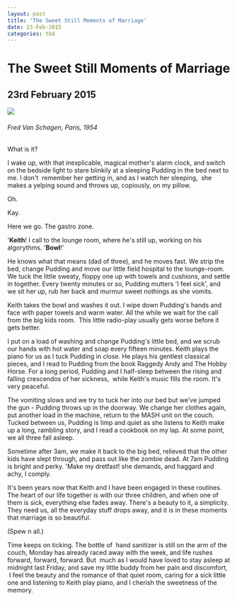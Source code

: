 ```yaml
---
layout: post
title: 'The Sweet Still Moments of Marriage'
date: 23-Feb-2015
categories: tbd
---
```


# The Sweet Still Moments of Marriage

## 23rd February 2015

<img class="photo-horiz" src="http://41.media.tumblr.com/07e677c8698726ccee1d019c997085d1/tumblr_njvze7Gaxm1rffxsno1_1280.jpg" />

<h6 <a href="http://mimbeau.tumblr.com/tagged/vintage">Fred Van Schagen,   Paris, 1954</a></h6>

 

What is it?

I wake up, with that inexplicable, magical mother's alarm clock, and switch on the bedside light to stare blinkily at a sleeping Pudding in the bed next to me. I don't  remember her getting in, and as I watch her sleeping,  she makes a yelping sound and throws up, copiously, on my pillow.

Oh.

Kay.

Here we go. The gastro zone.

'**Keith**! I call to the lounge room, where he's still up, working on his algorythms. '**Bowl**!'

He knows what that means (dad of three), and he moves fast. We strip the bed, change Pudding and move our little field hospital to the lounge-room. We tuck the little sweaty, floppy one up with towels and cushions, and settle in together. Every twenty minutes or so, Pudding mutters 'I feel sick', and we sit her up, rub her back and murmur sweet nothings as she vomits.

Keith takes the bowl and washes it out. I wipe down Pudding's hands and face with paper towels and warm water. All the while we wait for the call from the big kids room.  This little radio-play usually gets worse before it gets better.

I put on a load of washing and change Pudding's little bed, and we scrub our hands with hot water and soap every fifteen minutes. Keith plays the piano for us as I tuck Pudding in close. He plays his gentlest classical pieces, and I read to Pudding from the book Raggedy Andy and The Hobby Horse. For a long period, Pudding and I half-sleep between the rising and falling crescendos of her sickness,  while Keith's music fills the room. It's very peaceful.

The vomiting slows and we try to tuck her into our bed but we've jumped the gun - Pudding throws up in the doorway. We change her clothes again, put another load in the machine, return to the MASH unit on the couch. Tucked between us, Pudding is limp and quiet as she listens to Keith make up a long, rambling story, and I read a cookbook on my lap. At some point, we all three fall asleep.

Sometime after 3am, we make it back to the big bed, relieved that the other kids have slept through, and pass out like the zombie dead. At 7am Pudding is bright and perky. 'Make my dretfast! she demands, and haggard and achy, I comply.

It's been years now that Keith and I have been engaged in these routines. The heart of our life together is with our three children, and when one of them is sick, everything else fades away. There's a beauty to it, a simplicity. They need us, all the everyday stuff drops away, and it is in these moments that marriage is so beautiful.

(Spew n all.)

Time keeps on ticking. The bottle of  hand sanitizer is still on the arm of the couch, Monday has already raced away with the week, and life rushes forward, forward, forward. But  much as I would have loved to stay asleep at midnight last Friday, and save my little buddy from her pain and discomfort,  I feel the beauty and the romance of that quiet room, caring for a sick little one and listening to Keith play piano, and I cherish the sweetness of the memory.
